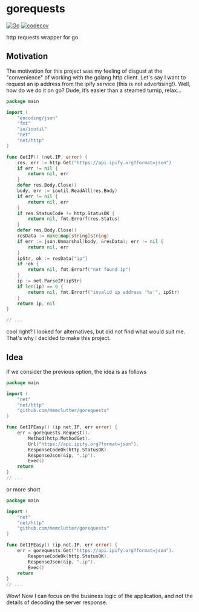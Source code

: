 # gorequests

[![Go](https://github.com/memclutter/gorequests/actions/workflows/go.yml/badge.svg)](https://github.com/memclutter/gorequests/actions/workflows/go.yml)
[![codecov](https://codecov.io/gh/memclutter/gorequests/branch/main/graph/badge.svg?token=1IWTNCLCAQ)](https://codecov.io/gh/memclutter/gorequests)

http requests wrapper for go.

## Motivation

The motivation for this project was my feeling of disgust at the "convenience" of working with the golang http client. 
Let's say I want to request an ip address from the ipify service (this is not advertising!). 
Well, how do we do it on go? Dude, it’s easier than a steamed turnip, relax...

```go
package main

import (
	"encoding/json"
	"fmt"
	"io/ioutil"
	"net"
	"net/http"
)

func GetIP() (net.IP, error) {
	res, err := http.Get("https://api.ipify.org?format=json")
	if err != nil {
		return nil, err
	}
	defer res.Body.Close()
	body, err := ioutil.ReadAll(res.Body)
	if err != nil {
		return nil, err
	}
	if res.StatusCode != http.StatusOK {
		return nil, fmt.Errorf(res.Status)
	}
	defer res.Body.Close()
	resData := make(map[string]string)
	if err := json.Unmarshal(body, &resData); err != nil {
		return nil, err
	}
	ipStr, ok := resData["ip"]
	if !ok {
		return nil, fmt.Errorf("not found ip")
	}
	ip := net.ParseIP(ipStr)
	if len(ip) == 0 {
		return nil, fmt.Errorf("invalid ip address '%s'", ipStr)
	}
	return ip, nil
}

// ...
```

cool right? I looked for alternatives, but did not find what would suit me. That's why I decided to make this project.

## Idea

If we consider the previous option, the idea is as follows

```go
package main

import (
	"net"
	"net/http"
	"github.com/memclutter/gorequests"
)

func GetIPEasy() (ip net.IP, err error) {
    err = gorequests.Request().
        Method(http.MethodGet).
        Url("https://api.ipify.org?format=json").
		ResponseCodeOk(http.StatusOK).
        ResponseJson(&ip, ".ip").
		Exec()
    return
}
// ...
```

or more short

```go
package main

import (
	"net"
	"net/http"
	"github.com/memclutter/gorequests"
)

func GetIPEasy() (ip net.IP, err error) {
	err = gorequests.Get("https://api.ipify.org?format=json").
		ResponseCodeOk(http.StatusOK).
		ResponseJson(&ip, ".ip").
		Exec()
	return
}
// ...
```

Wow! Now I can focus on the business logic of the application, and not the details of decoding the server response.